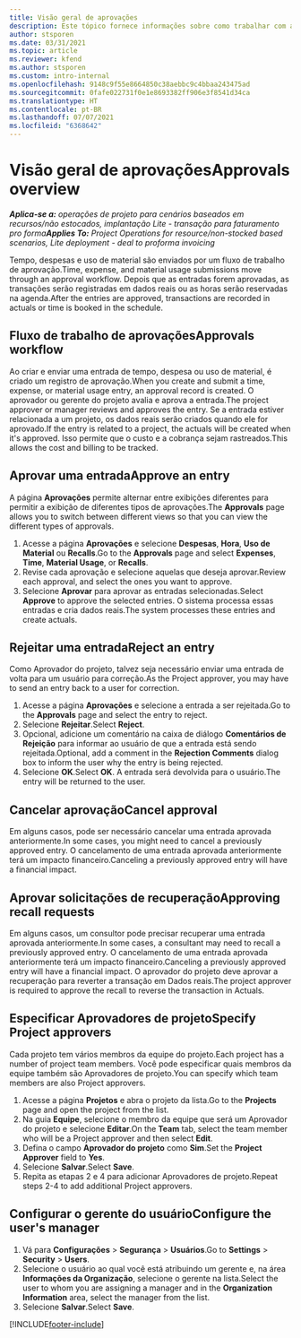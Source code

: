 ```yaml
---
title: Visão geral de aprovações
description: Este tópico fornece informações sobre como trabalhar com aprovações em Project Operations.
author: stsporen
ms.date: 03/31/2021
ms.topic: article
ms.reviewer: kfend
ms.author: stsporen
ms.custom: intro-internal
ms.openlocfilehash: 9148c9f55e8664850c38aebbc9c4bbaa243475ad
ms.sourcegitcommit: 0fafe022731f0e1e8693382ff906e3f8541d34ca
ms.translationtype: HT
ms.contentlocale: pt-BR
ms.lasthandoff: 07/07/2021
ms.locfileid: "6368642"
---
```

# <a name="approvals-overview"></a><span data-ttu-id="863eb-103">Visão geral de aprovações</span><span class="sxs-lookup"><span data-stu-id="863eb-103">Approvals overview</span></span>

<span data-ttu-id="863eb-104">_**Aplica-se a:** operações de projeto para cenários baseados em recursos/não estocados, implantação Lite - transação para faturamento pro forma_</span><span class="sxs-lookup"><span data-stu-id="863eb-104">_**Applies To:** Project Operations for resource/non-stocked based scenarios, Lite deployment - deal to proforma invoicing_</span></span>

<span data-ttu-id="863eb-105">Tempo, despesas e uso de material são enviados por um fluxo de trabalho de aprovação.</span><span class="sxs-lookup"><span data-stu-id="863eb-105">Time, expense, and material usage submissions move through an approval workflow.</span></span> <span data-ttu-id="863eb-106">Depois que as entradas forem aprovadas, as transações serão registradas em dados reais ou as horas serão reservadas na agenda.</span><span class="sxs-lookup"><span data-stu-id="863eb-106">After the entries are approved, transactions are recorded in actuals or time is booked in the schedule.</span></span>

## <a name="approvals-workflow"></a><span data-ttu-id="863eb-107">Fluxo de trabalho de aprovações</span><span class="sxs-lookup"><span data-stu-id="863eb-107">Approvals workflow</span></span>
<span data-ttu-id="863eb-108">Ao criar e enviar uma entrada de tempo, despesa ou uso de material, é criado um registro de aprovação.</span><span class="sxs-lookup"><span data-stu-id="863eb-108">When you create and submit a time, expense, or material usage entry, an approval record is created.</span></span> <span data-ttu-id="863eb-109">O aprovador ou gerente do projeto avalia e aprova a entrada.</span><span class="sxs-lookup"><span data-stu-id="863eb-109">The project approver or manager reviews and approves the entry.</span></span> <span data-ttu-id="863eb-110">Se a entrada estiver relacionada a um projeto, os dados reais serão criados quando ele for aprovado.</span><span class="sxs-lookup"><span data-stu-id="863eb-110">If the entry is related to a project, the actuals will be created when it's approved.</span></span> <span data-ttu-id="863eb-111">Isso permite que o custo e a cobrança sejam rastreados.</span><span class="sxs-lookup"><span data-stu-id="863eb-111">This allows the cost and billing to be tracked.</span></span>

## <a name="approve-an-entry"></a><span data-ttu-id="863eb-112">Aprovar uma entrada</span><span class="sxs-lookup"><span data-stu-id="863eb-112">Approve an entry</span></span>
<span data-ttu-id="863eb-113">A página **Aprovações** permite alternar entre exibições diferentes para permitir a exibição de diferentes tipos de aprovações.</span><span class="sxs-lookup"><span data-stu-id="863eb-113">The **Approvals** page allows you to switch between different views so that you can view the different types of approvals.</span></span>
  
1. <span data-ttu-id="863eb-114">Acesse a página **Aprovações** e selecione **Despesas**, **Hora**, **Uso de Material** ou **Recalls**.</span><span class="sxs-lookup"><span data-stu-id="863eb-114">Go to the **Approvals** page and select **Expenses**, **Time**, **Material Usage**, or **Recalls**.</span></span>
2. <span data-ttu-id="863eb-115">Revise cada aprovação e selecione aquelas que deseja aprovar.</span><span class="sxs-lookup"><span data-stu-id="863eb-115">Review each approval, and select the ones you want to approve.</span></span>
3. <span data-ttu-id="863eb-116">Selecione **Aprovar** para aprovar as entradas selecionadas.</span><span class="sxs-lookup"><span data-stu-id="863eb-116">Select **Approve** to approve the selected entries.</span></span>
<span data-ttu-id="863eb-117">O sistema processa essas entradas e cria dados reais.</span><span class="sxs-lookup"><span data-stu-id="863eb-117">The system processes these entries and create actuals.</span></span>

## <a name="reject-an-entry"></a><span data-ttu-id="863eb-118">Rejeitar uma entrada</span><span class="sxs-lookup"><span data-stu-id="863eb-118">Reject an entry</span></span>
<span data-ttu-id="863eb-119">Como Aprovador do projeto, talvez seja necessário enviar uma entrada de volta para um usuário para correção.</span><span class="sxs-lookup"><span data-stu-id="863eb-119">As the Project approver, you may have to send an entry back to a user for correction.</span></span>
  
1. <span data-ttu-id="863eb-120">Acesse a página **Aprovações** e selecione a entrada a ser rejeitada.</span><span class="sxs-lookup"><span data-stu-id="863eb-120">Go to the **Approvals** page and select the entry to reject.</span></span> 
2. <span data-ttu-id="863eb-121">Selecione **Rejeitar**.</span><span class="sxs-lookup"><span data-stu-id="863eb-121">Select **Reject**.</span></span>
3. <span data-ttu-id="863eb-122">Opcional, adicione um comentário na caixa de diálogo **Comentários de Rejeição** para informar ao usuário de que a entrada está sendo rejeitada.</span><span class="sxs-lookup"><span data-stu-id="863eb-122">Optional, add a comment in the **Rejection Comments** dialog box to inform the user why the entry is being rejected.</span></span>
4. <span data-ttu-id="863eb-123">Selecione **OK**.</span><span class="sxs-lookup"><span data-stu-id="863eb-123">Select **OK**.</span></span> <span data-ttu-id="863eb-124">A entrada será devolvida para o usuário.</span><span class="sxs-lookup"><span data-stu-id="863eb-124">The entry will be returned to the user.</span></span>
  
## <a name="cancel-approval"></a><span data-ttu-id="863eb-125">Cancelar aprovação</span><span class="sxs-lookup"><span data-stu-id="863eb-125">Cancel approval</span></span>
<span data-ttu-id="863eb-126">Em alguns casos, pode ser necessário cancelar uma entrada aprovada anteriormente.</span><span class="sxs-lookup"><span data-stu-id="863eb-126">In some cases, you might need to cancel a previously approved entry.</span></span> <span data-ttu-id="863eb-127">O cancelamento de uma entrada aprovada anteriormente terá um impacto financeiro.</span><span class="sxs-lookup"><span data-stu-id="863eb-127">Canceling a previously approved entry will have a financial impact.</span></span> 

## <a name="approving-recall-requests"></a><span data-ttu-id="863eb-128">Aprovar solicitações de recuperação</span><span class="sxs-lookup"><span data-stu-id="863eb-128">Approving recall requests</span></span>
<span data-ttu-id="863eb-129">Em alguns casos, um consultor pode precisar recuperar uma entrada aprovada anteriormente.</span><span class="sxs-lookup"><span data-stu-id="863eb-129">In some cases, a consultant may need to recall a previously approved entry.</span></span> <span data-ttu-id="863eb-130">O cancelamento de uma entrada aprovada anteriormente terá um impacto financeiro.</span><span class="sxs-lookup"><span data-stu-id="863eb-130">Canceling a previously approved entry will have a financial impact.</span></span> <span data-ttu-id="863eb-131">O aprovador do projeto deve aprovar a recuperação para reverter a transação em Dados reais.</span><span class="sxs-lookup"><span data-stu-id="863eb-131">The project approver is required to approve the recall to reverse the transaction in Actuals.</span></span>

## <a name="specify-project-approvers"></a><span data-ttu-id="863eb-132">Especificar Aprovadores de projeto</span><span class="sxs-lookup"><span data-stu-id="863eb-132">Specify Project approvers</span></span>
<span data-ttu-id="863eb-133">Cada projeto tem vários membros da equipe do projeto.</span><span class="sxs-lookup"><span data-stu-id="863eb-133">Each project has a number of project team members.</span></span> <span data-ttu-id="863eb-134">Você pode especificar quais membros da equipe também são Aprovadores de projeto.</span><span class="sxs-lookup"><span data-stu-id="863eb-134">You can specify which team members are also Project approvers.</span></span>

1. <span data-ttu-id="863eb-135">Acesse a página **Projetos** e abra o projeto da lista.</span><span class="sxs-lookup"><span data-stu-id="863eb-135">Go to the **Projects** page and open the project from the list.</span></span>
2. <span data-ttu-id="863eb-136">Na guia **Equipe**, selecione o membro da equipe que será um Aprovador do projeto e selecione **Editar**.</span><span class="sxs-lookup"><span data-stu-id="863eb-136">On the **Team** tab, select the team member who will be a Project approver and then select **Edit**.</span></span>
3. <span data-ttu-id="863eb-137">Defina o campo **Aprovador do projeto** como **Sim**.</span><span class="sxs-lookup"><span data-stu-id="863eb-137">Set the **Project Approver** field to **Yes**.</span></span>
4. <span data-ttu-id="863eb-138">Selecione **Salvar**.</span><span class="sxs-lookup"><span data-stu-id="863eb-138">Select **Save**.</span></span>
5. <span data-ttu-id="863eb-139">Repita as etapas 2 e 4 para adicionar Aprovadores de projeto.</span><span class="sxs-lookup"><span data-stu-id="863eb-139">Repeat steps 2-4 to add additional Project approvers.</span></span>

## <a name="configure-the-users-manager"></a><span data-ttu-id="863eb-140">Configurar o gerente do usuário</span><span class="sxs-lookup"><span data-stu-id="863eb-140">Configure the user's manager</span></span>

1. <span data-ttu-id="863eb-141">Vá para **Configurações** > **Segurança** > **Usuários**.</span><span class="sxs-lookup"><span data-stu-id="863eb-141">Go to **Settings** > **Security** > **Users**.</span></span>
2. <span data-ttu-id="863eb-142">Selecione o usuário ao qual você está atribuindo um gerente e, na área **Informações da Organização**, selecione o gerente na lista.</span><span class="sxs-lookup"><span data-stu-id="863eb-142">Select the user to whom you are assigning a manager and in the **Organization Information** area, select the manager from the list.</span></span> 
3. <span data-ttu-id="863eb-143">Selecione **Salvar**.</span><span class="sxs-lookup"><span data-stu-id="863eb-143">Select **Save**.</span></span>




[!INCLUDE[footer-include](../includes/footer-banner.md)]
